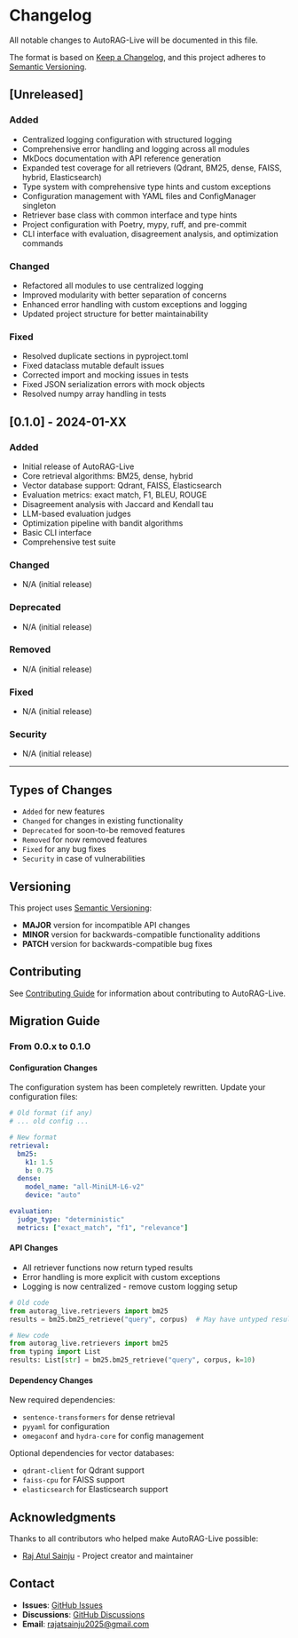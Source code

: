 # Changelog

All notable changes to AutoRAG-Live will be documented in this file.

The format is based on [Keep a Changelog](https://keepachangelog.com/en/1.0.0/),
and this project adheres to [Semantic Versioning](https://semver.org/spec/v2.0.0.html).

## [Unreleased]

### Added
- Centralized logging configuration with structured logging
- Comprehensive error handling and logging across all modules
- MkDocs documentation with API reference generation
- Expanded test coverage for all retrievers (Qdrant, BM25, dense, FAISS, hybrid, Elasticsearch)
- Type system with comprehensive type hints and custom exceptions
- Configuration management with YAML files and ConfigManager singleton
- Retriever base class with common interface and type hints
- Project configuration with Poetry, mypy, ruff, and pre-commit
- CLI interface with evaluation, disagreement analysis, and optimization commands

### Changed
- Refactored all modules to use centralized logging
- Improved modularity with better separation of concerns
- Enhanced error handling with custom exceptions and logging
- Updated project structure for better maintainability

### Fixed
- Resolved duplicate sections in pyproject.toml
- Fixed dataclass mutable default issues
- Corrected import and mocking issues in tests
- Fixed JSON serialization errors with mock objects
- Resolved numpy array handling in tests

## [0.1.0] - 2024-01-XX

### Added
- Initial release of AutoRAG-Live
- Core retrieval algorithms: BM25, dense, hybrid
- Vector database support: Qdrant, FAISS, Elasticsearch
- Evaluation metrics: exact match, F1, BLEU, ROUGE
- Disagreement analysis with Jaccard and Kendall tau
- LLM-based evaluation judges
- Optimization pipeline with bandit algorithms
- Basic CLI interface
- Comprehensive test suite

### Changed
- N/A (initial release)

### Deprecated
- N/A (initial release)

### Removed
- N/A (initial release)

### Fixed
- N/A (initial release)

### Security
- N/A (initial release)

---

## Types of Changes

- `Added` for new features
- `Changed` for changes in existing functionality
- `Deprecated` for soon-to-be removed features
- `Removed` for now removed features
- `Fixed` for any bug fixes
- `Security` in case of vulnerabilities

## Versioning

This project uses [Semantic Versioning](https://semver.org/):

- **MAJOR** version for incompatible API changes
- **MINOR** version for backwards-compatible functionality additions
- **PATCH** version for backwards-compatible bug fixes

## Contributing

See [Contributing Guide](contributing.md) for information about contributing to AutoRAG-Live.

## Migration Guide

### From 0.0.x to 0.1.0

#### Configuration Changes

The configuration system has been completely rewritten. Update your configuration files:

```yaml
# Old format (if any)
# ... old config ...

# New format
retrieval:
  bm25:
    k1: 1.5
    b: 0.75
  dense:
    model_name: "all-MiniLM-L6-v2"
    device: "auto"

evaluation:
  judge_type: "deterministic"
  metrics: ["exact_match", "f1", "relevance"]
```

#### API Changes

- All retriever functions now return typed results
- Error handling is more explicit with custom exceptions
- Logging is now centralized - remove custom logging setup

```python
# Old code
from autorag_live.retrievers import bm25
results = bm25.bm25_retrieve("query", corpus)  # May have untyped results

# New code
from autorag_live.retrievers import bm25
from typing import List
results: List[str] = bm25.bm25_retrieve("query", corpus, k=10)
```

#### Dependency Changes

New required dependencies:
- `sentence-transformers` for dense retrieval
- `pyyaml` for configuration
- `omegaconf` and `hydra-core` for config management

Optional dependencies for vector databases:
- `qdrant-client` for Qdrant support
- `faiss-cpu` for FAISS support
- `elasticsearch` for Elasticsearch support

## Acknowledgments

Thanks to all contributors who helped make AutoRAG-Live possible:

- [Raj Atul Sainju](https://github.com/rajatsainju2025) - Project creator and maintainer

## Contact

- **Issues**: [GitHub Issues](https://github.com/rajatsainju2025/autorag-live/issues)
- **Discussions**: [GitHub Discussions](https://github.com/rajatsainju2025/autorag-live/discussions)
- **Email**: rajatsainju2025@gmail.com
